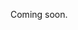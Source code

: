 Coming soon.

<!-- 
  Explain what UiTPAS events are, and the extra required fields.
  Also link to https://docs.publiq.be/docs/uitpas/6e03991383b32-registering-events and vice-versa. (Move everything under the "Entry API" header here and make any necessary adjustments/additions, then link on that page to this one.)
-->